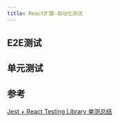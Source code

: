 ```yaml
---
title: React扩展-自动化测试
---
```


## E2E测试



## 单元测试




## 参考

[Jest + React Testing Library 单测总结](https://mp.weixin.qq.com/s/796FBHWeQoTZMeY9-OnazQ)


